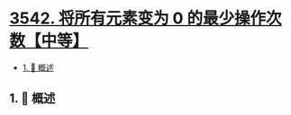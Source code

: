 # [3542. 将所有元素变为 0 的最少操作次数【中等】](https://github.com/tnotesjs/TNotes.leetcode/tree/main/notes/3542.%20%E5%B0%86%E6%89%80%E6%9C%89%E5%85%83%E7%B4%A0%E5%8F%98%E4%B8%BA%200%20%E7%9A%84%E6%9C%80%E5%B0%91%E6%93%8D%E4%BD%9C%E6%AC%A1%E6%95%B0%E3%80%90%E4%B8%AD%E7%AD%89%E3%80%91)

<!-- region:toc -->

- [1. 📝 概述](#1--概述)

<!-- endregion:toc -->

## 1. 📝 概述
